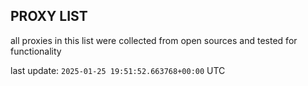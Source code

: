 ## PROXY LIST

all proxies in this list were collected from open sources and tested for functionality

last update: `2025-01-25 19:51:52.663768+00:00` UTC